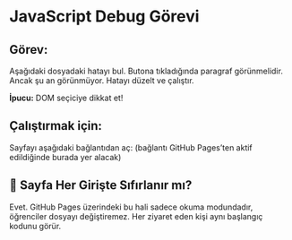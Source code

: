 # JavaScript Debug Görevi

## Görev:
Aşağıdaki dosyadaki hatayı bul. Butona tıkladığında paragraf görünmelidir. Ancak şu an görünmüyor. Hatayı düzelt ve çalıştır.

**İpucu:** DOM seçiciye dikkat et!

## Çalıştırmak için:
Sayfayı aşağıdaki bağlantıdan aç:
(bağlantı GitHub Pages’ten aktif edildiğinde burada yer alacak)

## 🔁 Sayfa Her Girişte Sıfırlanır mı?

Evet. GitHub Pages üzerindeki bu hali sadece okuma modundadır, öğrenciler dosyayı değiştiremez. Her ziyaret eden kişi aynı başlangıç kodunu görür.
